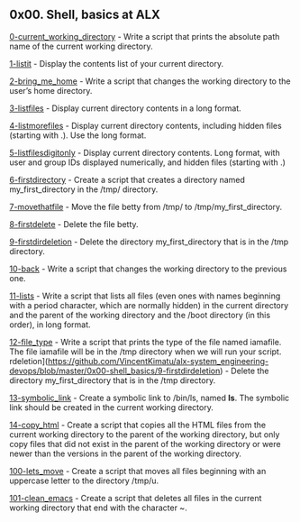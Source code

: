 ## 0x00. Shell, basics at ALX
[0-current_working_directory](https://github.com/VincentKimatu/alx-system_engineering-devops/blob/master/0x00-shell_basics/0-current_working_directory) - Write a script that prints the absolute path name of the current working directory.

[1-listit](https://github.com/VincentKimatu/alx-system_engineering-devops/blob/master/0x00-shell_basics/1-listit) - Display the contents list of your current directory.

[2-bring_me_home](https://github.com/VincentKimatu/alx-system_engineering-devops/blob/master/0x00-shell_basics/2-bring_me_homet) - Write a script that changes the working directory to the user’s home directory.

[3-listfiles](https://github.com/VincentKimatu/alx-system_engineering-devops/blob/master/0x00-shell_basics/3-listfiles) - Display current directory contents in a long format.

[4-listmorefiles](https://github.com/VincentKimatu/alx-system_engineering-devops/blob/master/0x00-shell_basics/4-listmorefiles) - Display current directory contents, including hidden files (starting with .). Use the long format.

[5-listfilesdigitonly](https://github.com/VincentKimatu/alx-system_engineering-devops/blob/master/0x00-shell_basics/5-listfilesdigitonly) - Display current directory contents. Long format, with user and group IDs displayed numerically, and hidden files (starting with .)

[6-firstdirectory](https://github.com/VincentKimatu/alx-system_engineering-devops/blob/master/0x00-shell_basics/6-firstdirectory) - Create a script that creates a directory named my_first_directory in the /tmp/ directory.

[7-movethatfile](https://github.com/VincentKimatu/alx-system_engineering-devops/blob/master/0x00-shell_basics/7-movethatfile) - Move the file betty from /tmp/ to /tmp/my_first_directory.

[8-firstdelete](https://github.com/VincentKimatu/alx-system_engineering-devops/blob/master/0x00-shell_basics/8-firstdelete) - Delete the file betty.

[9-firstdirdeletion](https://github.com/VincentKimatu/alx-system_engineering-devops/blob/master/0x00-shell_basics/9-firstdirdeletion) - Delete the directory my_first_directory that is in the /tmp directory.

[10-back](https://github.com/VincentKimatu/alx-system_engineering-devops/blob/master/0x00-shell_basics/10-back) - Write a script that changes the working directory to the previous one.

[11-lists](https://github.com/VincentKimatu/alx-system_engineering-devops/blob/master/0x00-shell_basics/11-lists) - Write a script that lists all files (even ones with names beginning with a period character, which are normally hidden) in the current directory and the parent of the working directory and the /boot directory (in this order), in long format.

[12-file_type](https://github.com/VincentKimatu/alx-system_engineering-devops/blob/master/0x00-shell_basics/12-file_type) - Write a script that prints the type of the file named iamafile. The file iamafile will be in the /tmp directory when we will run your script.
rdeletion](https://github.com/VincentKimatu/alx-system_engineering-devops/blob/master/0x00-shell_basics/9-firstdirdeletion) - Delete the directory my_first_directory that is in the /tmp directory.

[13-symbolic_link](https://github.com/VincentKimatu/alx-system_engineering-devops/blob/master/0x00-shell_basics/13-symbolic_link) - Create a symbolic link to /bin/ls, named __ls__. The symbolic link should be created in the current working directory.

[14-copy_html](https://github.com/VincentKimatu/alx-system_engineering-devops/blob/master/0x00-shell_basics/14-copy_html) - Create a script that copies all the HTML files from the current working directory to the parent of the working directory, but only copy files that did not exist in the parent of the working directory or were newer than the versions in the parent of the working directory.

[100-lets_move](https://github.com/VincentKimatu/alx-system_engineering-devops/blob/master/0x00-shell_basics/100-lets_move) - Create a script that moves all files beginning with an uppercase letter to the directory /tmp/u.

[101-clean_emacs](https://github.com/VincentKimatu/alx-system_engineering-devops/blob/master/0x00-shell_basics/101-clean_emacs) - Create a script that deletes all files in the current working directory that end with the character ~.


